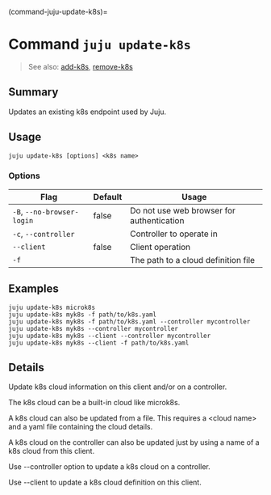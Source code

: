 (command-juju-update-k8s)=
# Command `juju update-k8s`
> See also: [add-k8s](#add-k8s), [remove-k8s](#remove-k8s)

## Summary
Updates an existing k8s endpoint used by Juju.

## Usage
```juju update-k8s [options] <k8s name>```

### Options
| Flag | Default | Usage |
| --- | --- | --- |
| `-B`, `--no-browser-login` | false | Do not use web browser for authentication |
| `-c`, `--controller` |  | Controller to operate in |
| `--client` | false | Client operation |
| `-f` |  | The path to a cloud definition file |

## Examples

    juju update-k8s microk8s
    juju update-k8s myk8s -f path/to/k8s.yaml
    juju update-k8s myk8s -f path/to/k8s.yaml --controller mycontroller
    juju update-k8s myk8s --controller mycontroller
    juju update-k8s myk8s --client --controller mycontroller
    juju update-k8s myk8s --client -f path/to/k8s.yaml


## Details

Update k8s cloud information on this client and/or on a controller.

The k8s cloud can be a built-in cloud like microk8s.

A k8s cloud can also be updated from a file. This requires a &lt;cloud name&gt; and
a yaml file containing the cloud details.

A k8s cloud on the controller can also be updated just by using a name of a k8s cloud
from this client.

Use --controller option to update a k8s cloud on a controller.

Use --client to update a k8s cloud definition on this client.